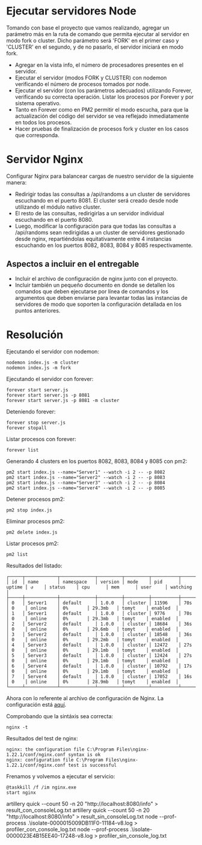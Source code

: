 # Ejecutar servidores Node

Tomando con base el proyecto que vamos realizando, agregar un parámetro más en la ruta de comando que permita ejecutar al servidor en modo fork o cluster. Dicho parámetro será 'FORK' en el primer caso y 'CLUSTER' en el segundo, y de no pasarlo, el servidor iniciará en modo fork.

- Agregar en la vista info, el número de procesadores presentes en el servidor.
- Ejecutar el servidor (modos FORK y CLUSTER) con nodemon verificando el número de procesos tomados por node.
- Ejecutar el servidor (con los parámetros adecuados) utilizando Forever, verificando su correcta operación. Listar los procesos por Forever y por sistema operativo.
- Tanto en Forever como en PM2 permitir el modo escucha, para que la actualización del código del servidor se vea reflejado inmediatamente en todos los procesos.
- Hacer pruebas de finalización de procesos fork y cluster en los casos que corresponda.

# Servidor Nginx

Configurar Nginx para balancear cargas de nuestro servidor de la siguiente manera:

- Redirigir todas las consultas a /api/randoms a un cluster de servidores escuchando en el puerto 8081. El cluster será creado desde node utilizando el módulo nativo cluster.
- El resto de las consultas, redirigirlas a un servidor individual escuchando en el puerto 8080.
- Luego, modificar la configuración para que todas las consultas a /api/randoms sean redirigidas a un cluster de servidores gestionado desde nginx, repartiéndolas equitativamente entre 4 instancias escuchando en los puertos 8082, 8083, 8084 y 8085 respectivamente.

## Aspectos a incluir en el entregable

- Incluir el archivo de configuración de nginx junto con el proyecto.
- Incluir también un pequeño documento en donde se detallen los comandos que deben ejecutarse por línea de comandos y los argumentos que deben enviarse para levantar todas las instancias de servidores de modo que soporten la configuración detallada en los puntos anteriores.

# Resolución

Ejecutando el servidor con nodemon:

```
nodemon index.js -m cluster
nodemon index.js -m fork
```

Ejecutando el servidor con forever:

```
forever start server.js
forever start server.js -p 8081
forever start server.js -p 8081 -m cluster
```

Deteniendo forever:

```
forever stop server.js
forever stopall
```

Listar procesos con forever:

```
forever list
```

Generando 4 clusters en los puertos 8082, 8083, 8084 y 8085 con pm2:

```
pm2 start index.js --name="Server1" --watch -i 2 -- -p 8082
pm2 start index.js --name="Server2" --watch -i 2 -- -p 8083
pm2 start index.js --name="Server3" --watch -i 2 -- -p 8084
pm2 start index.js --name="Server4" --watch -i 2 -- -p 8085
```

Detener procesos pm2:

```
pm2 stop index.js
```

Eliminar procesos pm2:

```
pm2 delete index.js
```

Listar procesos pm2:

```
pm2 list
```

Resultados del listado:

```
┌─────┬────────────┬─────────────┬─────────┬─────────┬──────────┬────────┬──────┬───────────┬──────────┬──────────┬──────────┬──────────┐
│ id  │ name       │ namespace   │ version │ mode    │ pid      │ uptime │ ↺    │ status    │ cpu      │ mem      │ user     │ watching │
├─────┼────────────┼─────────────┼─────────┼─────────┼──────────┼────────┼──────┼───────────┼──────────┼──────────┼──────────┼──────────┤
│ 0   │ Server1    │ default     │ 1.0.0   │ cluster │ 11596    │ 70s    │ 0    │ online    │ 0%       │ 29.3mb   │ tomyt    │ enabled  │
│ 1   │ Server1    │ default     │ 1.0.0   │ cluster │ 9776     │ 70s    │ 0    │ online    │ 0%       │ 29.3mb   │ tomyt    │ enabled  │
│ 2   │ Server2    │ default     │ 1.0.0   │ cluster │ 18684    │ 36s    │ 0    │ online    │ 0%       │ 29.6mb   │ tomyt    │ enabled  │
│ 3   │ Server2    │ default     │ 1.0.0   │ cluster │ 18548    │ 36s    │ 0    │ online    │ 0%       │ 29.2mb   │ tomyt    │ enabled  │
│ 4   │ Server3    │ default     │ 1.0.0   │ cluster │ 12472    │ 27s    │ 0    │ online    │ 0%       │ 29.1mb   │ tomyt    │ enabled  │
│ 5   │ Server3    │ default     │ 1.0.0   │ cluster │ 12424    │ 27s    │ 0    │ online    │ 0%       │ 29.1mb   │ tomyt    │ enabled  │
│ 6   │ Server4    │ default     │ 1.0.0   │ cluster │ 10792    │ 17s    │ 0    │ online    │ 0%       │ 29.1mb   │ tomyt    │ enabled  │
│ 7   │ Server4    │ default     │ 1.0.0   │ cluster │ 17052    │ 16s    │ 0    │ online    │ 0%       │ 28.9mb   │ tomyt    │ enabled  │
└─────┴────────────┴─────────────┴─────────┴─────────┴──────────┴────────┴──────┴───────────┴──────────┴──────────┴──────────┴──────────┘

```

Ahora con lo referente al archivo de configuración de Nginx. La configuración está [aquí](./nginx.conf).

Comprobando que la sintáxis sea correcta:

```
nginx -t
```

Resultados del test de nginx:

```
nginx: the configuration file C:\Program Files\nginx-1.22.1/conf/nginx.conf syntax is ok
nginx: configuration file C:\Program Files\nginx-1.22.1/conf/nginx.conf test is successful
```

Frenamos y volvemos a ejecutar el servicio:

```
@taskkill /f /im nginx.exe
start nginx
```

artillery quick --count 50 -n 20 "http://localhost:8080/info" > result_con_consoleLog.txt
artillery quick --count 50 -n 20 "http://localhost:8080/info" > result_sin_consoleLog.txt
node --prof-process .\isolate-0000015009DB11F0-11184-v8.log > profiler_con_console_log.txt
node --prof-process .\isolate-0000023E4B15EE40-17248-v8.log > profiler_sin_console_log.txt

